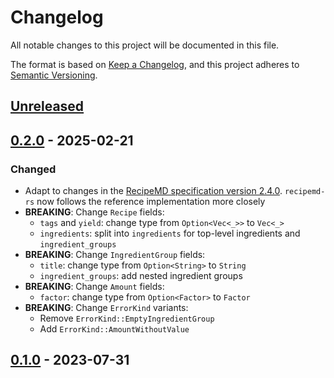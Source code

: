 # Changelog

All notable changes to this project will be documented in this file.

The format is based on [Keep a Changelog](https://keepachangelog.com/en/1.0.0/),
and this project adheres to [Semantic Versioning](https://semver.org/spec/v2.0.0.html).

## [Unreleased]

## [0.2.0] - 2025-02-21

### Changed

- Adapt to changes in the [RecipeMD specification version 2.4.0](https://recipemd.org/specification.html#version-2-4-0-2024-02-14). `recipemd-rs` now follows the reference implementation more closely
- **BREAKING**: Change `Recipe` fields:
  - `tags` and `yield`: change type from `Option<Vec<_>>` to `Vec<_>`
  - `ingredients`: split into `ingredients` for top-level ingredients and `ingredient_groups`
- **BREAKING**: Change `IngredientGroup` fields:
  - `title`: change type from `Option<String>` to `String`
  - `ingredient_groups`: add nested ingredient groups
- **BREAKING**: Change `Amount` fields:
  - `factor`: change type from `Option<Factor>` to `Factor`
- **BREAKING**: Change `ErrorKind` variants:
  - Remove `ErrorKind::EmptyIngredientGroup`
  - Add `ErrorKind::AmountWithoutValue`

## [0.1.0] - 2023-07-31

[Unreleased]: https://github.com/d-k-bo/recipemd-rs/compare/v0.2.0...HEAD
[0.2.0]: https://github.com/d-k-bo/recipemd-rs/compare/v0.1.0...v0.2.0
[0.1.0]: https://github.com/d-k-bo/recipemd-rs/releases/tag/v0.1.0
